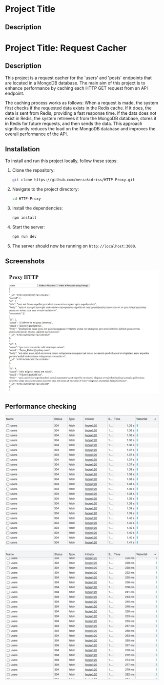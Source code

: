 # Project Title

## Description

# Project Title: Request Cacher

## Description

This project is a request cacher for the 'users' and 'posts' endpoints that are located in a MongoDB database. The main aim of this project is to enhance performance by caching each HTTP GET request from an API endpoint. 

The caching process works as follows: When a request is made, the system first checks if the requested data exists in the Redis cache. If it does, the data is sent from Redis, providing a fast response time. If the data does not exist in Redis, the system retrieves it from the MongoDB database, stores it in Redis for future requests, and then sends the data. This approach significantly reduces the load on the MongoDB database and improves the overall performance of the API.




## Installation

To install and run this project locally, follow these steps:

1. Clone the repository:

   ```bash
   git clone https://github.com/merzakidriss/HTTP-Proxy.git
   ```

2. Navigate to the project directory:

   ```bash
   cd HTTP-Proxy
   ```

3. Install the dependencies:

   ```bash
   npm install
   ```


5. Start the server:

   ```bash
   npm run dev
   ```

6. The server should now be running on `http://localhost:3000`.


## Screenshots

![Alt text](./screenshots/Capture.PNG)

## Performance checking

![Alt text](./screenshots/screenshot1.jpg)

![Alt text](./screenshots/screenshot2.jpg)




